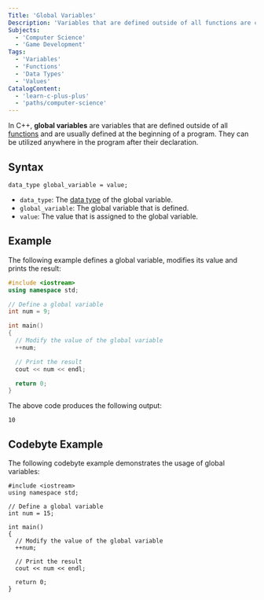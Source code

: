 ```yaml
---
Title: 'Global Variables'
Description: 'Variables that are defined outside of all functions are called global variables.'
Subjects:
  - 'Computer Science'
  - 'Game Development'
Tags:
  - 'Variables'
  - 'Functions'
  - 'Data Types'
  - 'Values'
CatalogContent:
  - 'learn-c-plus-plus'
  - 'paths/computer-science'
---
```


In C++, **global variables** are variables that are defined outside of all [functions](https://www.codecademy.com/resources/docs/cpp/functions) and are usually defined at the beginning of a program. They can be utilized anywhere in the program after their declaration.

## Syntax

```pseudo
data_type global_variable = value;
```

- `data_type`: The [data type](https://www.codecademy.com/resources/docs/cpp/data-types) of the global variable.
- `global_variable`: The global variable that is defined.
- `value`: The value that is assigned to the global variable.

## Example

The following example defines a global variable, modifies its value and prints the result:

```cpp
#include <iostream>
using namespace std;

// Define a global variable
int num = 9;

int main()
{
  // Modify the value of the global variable
  ++num;

  // Print the result
  cout << num << endl;

  return 0;
}
```

The above code produces the following output:

```shell
10
```

## Codebyte Example

The following codebyte example demonstrates the usage of global variables:

```codebyte/cpp
#include <iostream>
using namespace std;

// Define a global variable
int num = 15;

int main()
{
  // Modify the value of the global variable
  ++num;

  // Print the result
  cout << num << endl;

  return 0;
}
```
